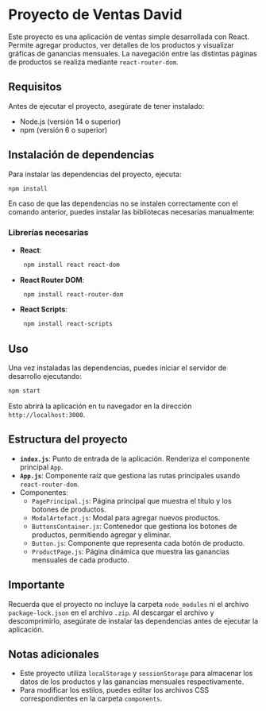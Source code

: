 # Proyecto de Ventas David

Este proyecto es una aplicación de ventas simple desarrollada con React. Permite agregar productos, ver detalles de los productos y visualizar gráficas de ganancias mensuales. La navegación entre las distintas páginas de productos se realiza mediante `react-router-dom`.

## Requisitos

Antes de ejecutar el proyecto, asegúrate de tener instalado:

- Node.js (versión 14 o superior)
- npm (versión 6 o superior)

## Instalación de dependencias

Para instalar las dependencias del proyecto, ejecuta:

```bash
npm install
```

En caso de que las dependencias no se instalen correctamente con el comando anterior, puedes instalar las bibliotecas necesarias manualmente:

### Librerías necesarias

- **React**:

  ```bash
   npm install react react-dom
  ```

- **React Router DOM**: 

  ```bash
   npm install react-router-dom
  ```

- **React Scripts**: 

  ```bash
   npm install react-scripts
  ```

## Uso

Una vez instaladas las dependencias, puedes iniciar el servidor de desarrollo ejecutando:

```bash
npm start
```

Esto abrirá la aplicación en tu navegador en la dirección `http://localhost:3000`.

## Estructura del proyecto

- **`index.js`**: Punto de entrada de la aplicación. Renderiza el componente principal `App`.
- **`App.js`**: Componente raíz que gestiona las rutas principales usando `react-router-dom`.
- Componentes:
  - `PagePrincipal.js`: Página principal que muestra el título y los botones de productos.
  - `ModalArtefact.js`: Modal para agregar nuevos productos.
  - `ButtonsContainer.js`: Contenedor que gestiona los botones de productos, permitiendo agregar y eliminar.
  - `Button.js`: Componente que representa cada botón de producto.
  - `ProductPage.js`: Página dinámica que muestra las ganancias mensuales de cada producto.

## Importante

Recuerda que el proyecto no incluye la carpeta `node_modules` ni el archivo `package-lock.json` en el archivo `.zip`. Al descargar el archivo y descomprimirlo, asegúrate de instalar las dependencias antes de ejecutar la aplicación.

## Notas adicionales

- Este proyecto utiliza `localStorage` y `sessionStorage` para almacenar los datos de los productos y las ganancias mensuales respectivamente.
- Para modificar los estilos, puedes editar los archivos CSS correspondientes en la carpeta `components`.

